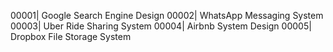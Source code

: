 00001| Google Search Engine Design
00002| WhatsApp Messaging System
00003| Uber Ride Sharing System
00004| Airbnb System Design
00005| Dropbox File Storage System